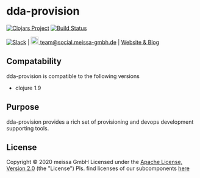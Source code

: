 # dda-provision
[![Clojars Project](https://img.shields.io/clojars/v/dda/dda-provision.svg)](https://clojars.org/dda/dda-provision)
[![Build Status](https://travis-ci.org/DomainDrivenArchitecture/dda-provision.svg?branch=master)](https://travis-ci.org/DomainDrivenArchitecture/dda-provision)

[![Slack](https://img.shields.io/badge/chat-clojurians-green.svg?style=flat)](https://clojurians.slack.com/messages/#dda-pallet/) | [<img src="https://meissa-gmbh.de/img/community/Mastodon_Logotype.svg" width=20 alt="team@social.meissa-gmbh.de"> team@social.meissa-gmbh.de](https://social.meissa-gmbh.de/@team) | [Website & Blog](https://domaindrivenarchitecture.org)

## Compatability

dda-provision is compatible to the following versions
 * clojure 1.9

## Purpose

dda-provision provides a rich set of provisioning and devops development supporting tools.

## License

Copyright © 2020 meissa GmbH
Licensed under the [Apache License, Version 2.0](LICENSE) (the "License")
Pls. find licenses of our subcomponents [here](doc/SUBCOMPONENT_LICENSE)

